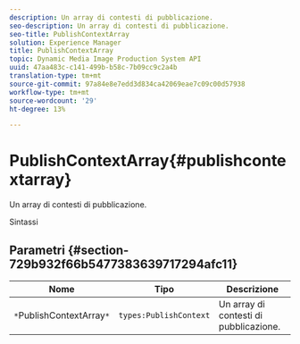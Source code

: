 ```yaml
---
description: Un array di contesti di pubblicazione.
seo-description: Un array di contesti di pubblicazione.
seo-title: PublishContextArray
solution: Experience Manager
title: PublishContextArray
topic: Dynamic Media Image Production System API
uuid: 47aa483c-c141-499b-b58c-7b09cc9c2a4b
translation-type: tm+mt
source-git-commit: 97a84e8e7edd3d834ca42069eae7c09c00d57938
workflow-type: tm+mt
source-wordcount: '29'
ht-degree: 13%

---
```



# PublishContextArray{#publishcontextarray}

Un array di contesti di pubblicazione.

Sintassi

## Parametri {#section-729b932f66b5477383639717294afc11}

| Nome | Tipo | Descrizione |
|---|---|---|
| `*`PublishContextArray`*` | `types:PublishContext` | Un array di contesti di pubblicazione. |

